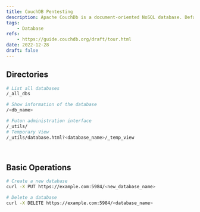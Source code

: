 ```yaml
---
title: CouchDB Pentesting
description: Apache CouchDb is a document-oriented NoSQL database. Default ports are 5984, 6984.
tags:
    - Database
refs:
    - https://guide.couchdb.org/draft/tour.html
date: 2022-12-28
draft: false
---
```


## Directories

```sh
# List all databases
/_all_dbs

# Show information of the database
/<db_name>

# Futon administration interface
/_utils/
# Temporary View
/_utils/database.html?<database_name>/_temp_view
```

<br />

## Basic Operations

```sh
# Create a new database
curl -X PUT https://example.com:5984/<new_database_name>

# Delete a database
curl -X DELETE https://example.com:5984/<database_name>
```